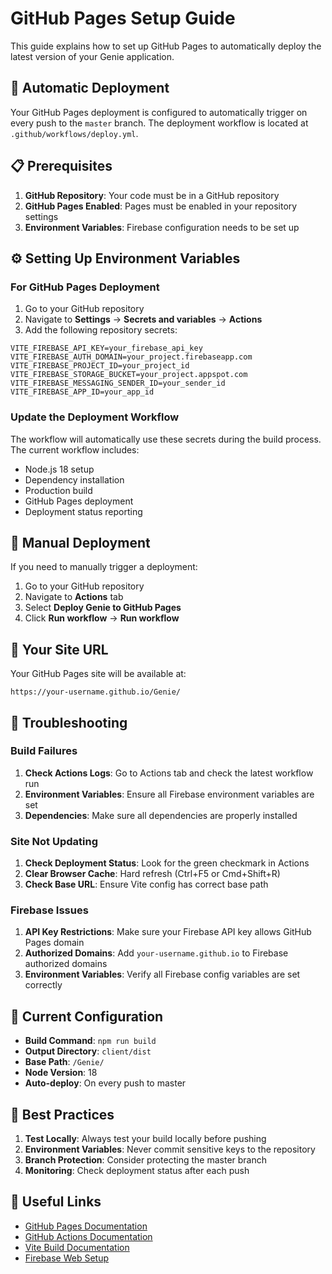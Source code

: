 # GitHub Pages Setup Guide

This guide explains how to set up GitHub Pages to automatically deploy the latest version of your Genie application.

## 🚀 Automatic Deployment

Your GitHub Pages deployment is configured to automatically trigger on every push to the `master` branch. The deployment workflow is located at `.github/workflows/deploy.yml`.

## 📋 Prerequisites

1. **GitHub Repository**: Your code must be in a GitHub repository
2. **GitHub Pages Enabled**: Pages must be enabled in your repository settings
3. **Environment Variables**: Firebase configuration needs to be set up

## ⚙️ Setting Up Environment Variables

### For GitHub Pages Deployment

1. Go to your GitHub repository
2. Navigate to **Settings** → **Secrets and variables** → **Actions**
3. Add the following repository secrets:

```
VITE_FIREBASE_API_KEY=your_firebase_api_key
VITE_FIREBASE_AUTH_DOMAIN=your_project.firebaseapp.com
VITE_FIREBASE_PROJECT_ID=your_project_id
VITE_FIREBASE_STORAGE_BUCKET=your_project.appspot.com
VITE_FIREBASE_MESSAGING_SENDER_ID=your_sender_id
VITE_FIREBASE_APP_ID=your_app_id
```

### Update the Deployment Workflow

The workflow will automatically use these secrets during the build process. The current workflow includes:

- Node.js 18 setup
- Dependency installation
- Production build
- GitHub Pages deployment
- Deployment status reporting

## 🔄 Manual Deployment

If you need to manually trigger a deployment:

1. Go to your GitHub repository
2. Navigate to **Actions** tab
3. Select **Deploy Genie to GitHub Pages**
4. Click **Run workflow** → **Run workflow**

## 📍 Your Site URL

Your GitHub Pages site will be available at:
```
https://your-username.github.io/Genie/
```

## 🔧 Troubleshooting

### Build Failures

1. **Check Actions Logs**: Go to Actions tab and check the latest workflow run
2. **Environment Variables**: Ensure all Firebase environment variables are set
3. **Dependencies**: Make sure all dependencies are properly installed

### Site Not Updating

1. **Check Deployment Status**: Look for the green checkmark in Actions
2. **Clear Browser Cache**: Hard refresh (Ctrl+F5 or Cmd+Shift+R)
3. **Check Base URL**: Ensure Vite config has correct base path

### Firebase Issues

1. **API Key Restrictions**: Make sure your Firebase API key allows GitHub Pages domain
2. **Authorized Domains**: Add `your-username.github.io` to Firebase authorized domains
3. **Environment Variables**: Verify all Firebase config variables are set correctly

## 📝 Current Configuration

- **Build Command**: `npm run build`
- **Output Directory**: `client/dist`
- **Base Path**: `/Genie/`
- **Node Version**: 18
- **Auto-deploy**: On every push to master

## 🎯 Best Practices

1. **Test Locally**: Always test your build locally before pushing
2. **Environment Variables**: Never commit sensitive keys to the repository
3. **Branch Protection**: Consider protecting the master branch
4. **Monitoring**: Check deployment status after each push

## 🔗 Useful Links

- [GitHub Pages Documentation](https://docs.github.com/en/pages)
- [GitHub Actions Documentation](https://docs.github.com/en/actions)
- [Vite Build Documentation](https://vitejs.dev/guide/build.html)
- [Firebase Web Setup](https://firebase.google.com/docs/web/setup) 